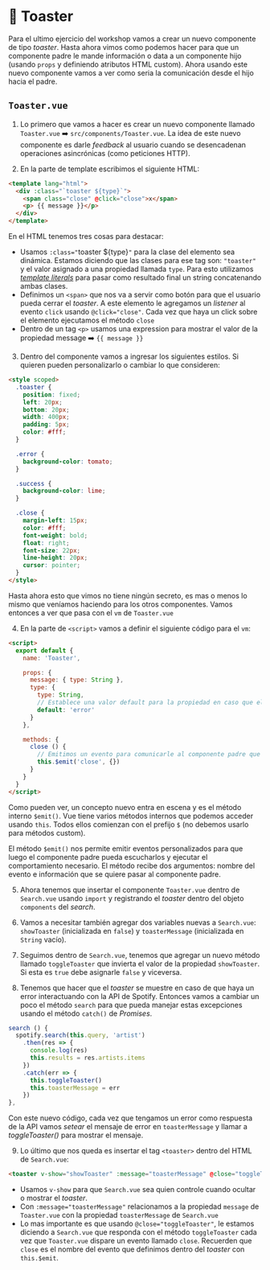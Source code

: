 # 🍞 Toaster

Para el ultimo ejercicio del workshop vamos a crear un nuevo componente de tipo *toaster*. Hasta ahora vimos como podemos hacer para que un componente padre le mande información o data a un componente hijo (usando `props` y definiendo atributos HTML custom). Ahora usando este nuevo componente vamos a ver como seria la comunicación desde el hijo hacia el padre.

## `Toaster.vue`

1. Lo primero que vamos a hacer es crear un nuevo componente llamado `Toaster.vue` ➡️ `src/components/Toaster.vue`. La idea de este nuevo componente es darle *feedback* al usuario cuando se desencadenan operaciones asincrónicas (como peticiones HTTP).

2. En la parte de template escribimos el siguiente HTML:
```html
<template lang="html">
  <div :class="`toaster ${type}`">
    <span class="close" @click="close">x</span>
    <p> {{ message }}</p>
  </div>
</template>
```

En el HTML tenemos tres cosas para destacar:
* Usamos `:class="`toaster ${type}`"` para la clase del elemento sea dinámica. Estamos diciendo que las clases para ese tag son: `"toaster"` y el valor asignado a una propiedad llamada `type`. Para esto utilizamos [*template literals*](https://developer.mozilla.org/en/docs/Web/JavaScript/Reference/Template_literals) para pasar como resultado final un string concatenando ambas clases.
* Definimos un `<span>` que nos va a servir como botón para que el usuario pueda cerrar el *toaster*. A este elemento le agregamos un *listener* al evento `click` usando `@click="close"`. Cada vez que haya un click sobre el elemento ejecutamos el método `close`
* Dentro de un tag `<p>` usamos una expression para mostrar el valor de la propiedad message ➡️ `{{ message }}`


3. Dentro del componente vamos a ingresar los siguientes estilos. Si quieren pueden personalizarlo o cambiar lo que consideren:

```html
<style scoped>
  .toaster {
    position: fixed;
    left: 20px;
    bottom: 20px;
    width: 400px;
    padding: 5px;
    color: #fff;
  }

  .error {
    background-color: tomato;
  }

  .success {
    background-color: lime;
  }

  .close {
    margin-left: 15px;
    color: #fff;
    font-weight: bold;
    float: right;
    font-size: 22px;
    line-height: 20px;
    cursor: pointer;
  }
</style>
```

Hasta ahora esto que vimos no tiene ningún secreto, es mas o menos lo mismo que veníamos haciendo para los otros componentes. Vamos entonces a ver que pasa con el `vm` de `Toaster.vue`

4. En la parte de `<script>` vamos a definir el siguiente código para el `vm`:

```html
<script>
  export default {
    name: 'Toaster',

    props: {
      message: { type: String },
      type: {
        type: String,
        // Establece una valor default para la propiedad en caso que el componente padre no lo asigne.
        default: 'error'
      }
    },

    methods: {
      close () {
        // Emitimos un evento para comunicarle al componente padre que algo ocurrió
        this.$emit('close', {})
      }
    }
  }
</script>
```

Como pueden ver, un concepto nuevo entra en escena y es el método interno `$emit()`. Vue tiene varios métodos internos que podemos acceder usando `this`. Todos ellos comienzan con el prefijo `$` (no debemos usarlo para métodos custom).

El método `$emit()` nos permite emitir eventos personalizados para que luego el componente padre pueda escucharlos y ejecutar el comportamiento necesario. El método recibe dos argumentos: nombre del evento e información que se quiere pasar al componente padre.

5. Ahora tenemos que insertar el componente `Toaster.vue` dentro de `Search.vue` usando `import` y registrando el *toaster* dentro del objeto `components` del *search*.

6. Vamos a necesitar también agregar dos variables nuevas a `Search.vue`: `showToaster` (inicializada en `false`) y `toasterMessage` (inicializada en `String` vacío).

7. Seguimos dentro de `Search.vue`, tenemos que agregar un nuevo método llamado `toggleToaster` que invierta el valor de la propiedad `showToaster`. Si esta es `true` debe asignarle `false` y viceversa.

8. Tenemos que hacer que el *toaster* se muestre en caso de que haya un error interactuando con la API de Spotify. Entonces vamos a cambiar un poco el método `search` para que pueda manejar estas excepciones usando el método `catch()` de *Promises*.

```javascript
search () {
  spotify.search(this.query, 'artist')
    .then(res => {
      console.log(res)
      this.results = res.artists.items
    })
    .catch(err => {
      this.toggleToaster()
      this.toasterMessage = err
    })
},
```

Con este nuevo código, cada vez que tengamos un error como respuesta de la API vamos *setear* el mensaje de error en `toasterMessage` y llamar a *toggleToaster()* para mostrar el mensaje.

9. Lo último que nos queda es insertar el tag `<toaster>` dentro del HTML de `Search.vue`:

```html
<toaster v-show="showToaster" :message="toasterMessage" @close="toggleToaster"></toaster>
```

* Usamos `v-show` para que `Search.vue` sea quien controle cuando ocultar o mostrar el *toaster*.
* Con `:message="toasterMessage"` relacionamos a la propiedad `message` de `Toaster.vue` con la propiedad `toasterMessage` de `Search.vue`
* Lo mas importante es que usando `@close="toggleToaster"`, le estamos diciendo a `Search.vue` que responda con el método `toggleToaster` cada vez que `Toaster.vue` dispare un evento llamado `close`. Recuerden que `close` es el nombre del evento que definimos dentro del *toaster* con `this.$emit`.
